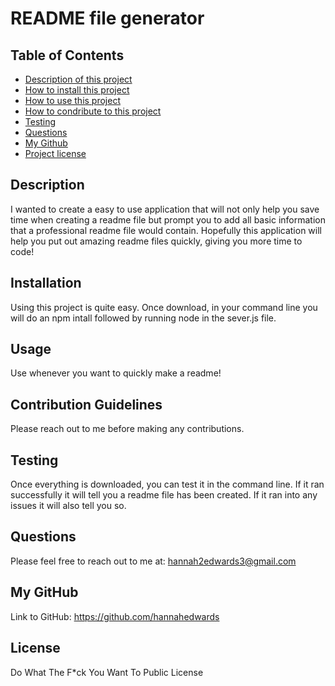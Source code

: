 
# README file generator
## Table of Contents
- [Description of this project](#Description)
- [How to install this project](#Installation)
- [How to use this project](#Usage)
- [How to condribute to this project](#Contribution)
- [Testing](#Tests)
- [Questions](#Email)
- [My Github](#GitHub)
- [Project license](#License)
## Description
I wanted to create a easy to use application that will not only help you save time when creating a readme file but prompt you to add all basic information that a professional readme file would contain. Hopefully this application will help you put out amazing readme files quickly, giving you more time to code!
## Installation 
Using this project is quite easy. Once download, in your command line you will do an npm intall followed by running node in the sever.js file.
## Usage
Use whenever you want to quickly make a readme!
## Contribution Guidelines
Please reach out to me before making any contributions.
## Testing
Once everything is downloaded, you can test it in the command line. If it ran successfully it will tell you a readme file has been created. If it ran into any issues it will also tell you so.
## Questions
Please feel free to reach out to me at: hannah2edwards3@gmail.com
## My GitHub
Link to GitHub: https://github.com/hannahedwards
## License
Do What The F*ck You Want To Public License
